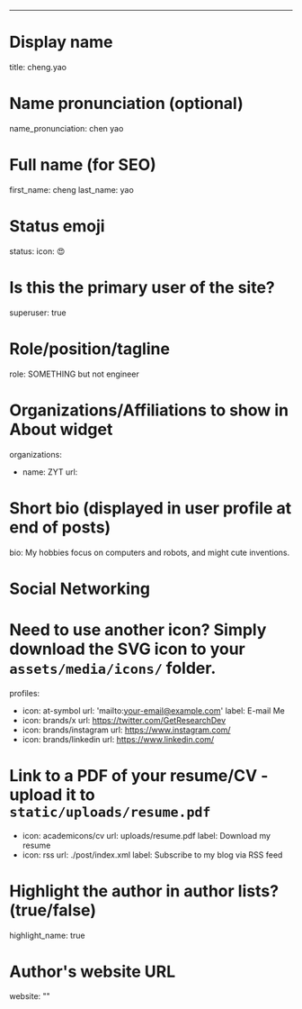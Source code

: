 ---
# Display name
title: cheng.yao

# Name pronunciation (optional)
name_pronunciation: chen yao

# Full name (for SEO)
first_name: cheng
last_name: yao

# Status emoji
status: 
  icon: 😍

# Is this the primary user of the site?
superuser: true

# Role/position/tagline
role: SOMETHING but not engineer

# Organizations/Affiliations to show in About widget
organizations:
  - name: ZYT
    url: 

# Short bio (displayed in user profile at end of posts)
bio: My hobbies focus on computers and robots, and might cute inventions.

# Social Networking
# Need to use another icon? Simply download the SVG icon to your `assets/media/icons/` folder.
profiles:
  - icon: at-symbol
    url: 'mailto:your-email@example.com'
    label: E-mail Me
  - icon: brands/x
    url: https://twitter.com/GetResearchDev
  - icon: brands/instagram
    url: https://www.instagram.com/
  - icon: brands/linkedin
    url: https://www.linkedin.com/
  # Link to a PDF of your resume/CV - upload it to `static/uploads/resume.pdf`
  - icon: academicons/cv
    url: uploads/resume.pdf
    label: Download my resume
  - icon: rss
    url: ./post/index.xml
    label: Subscribe to my blog via RSS feed

# Highlight the author in author lists? (true/false)
highlight_name: true

# Author's website URL
website: ""
